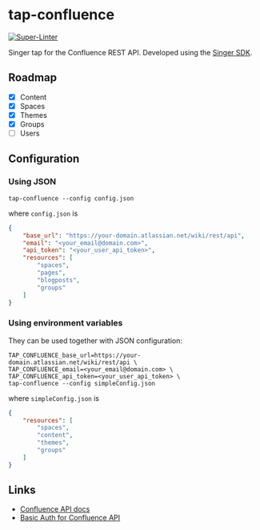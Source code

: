 # tap-confluence

[![Super-Linter](https://github.com/edgarrmondragon/tap-confluence/actions/workflows/superlinter.yml/badge.svg)](https://github.com/edgarrmondragon/tap-confluence/actions/workflows/superlinter.yml)

Singer tap for the Confluence REST API. Developed using the [Singer SDK][sdk].

## Roadmap

- [x] Content
- [x] Spaces
- [x] Themes
- [x] Groups
- [ ] Users

## Configuration

### Using JSON

```shell
tap-confluence --config config.json
```

where `config.json` is

```json
{
    "base_url": "https://your-domain.atlassian.net/wiki/rest/api",
    "email": "<your_email@domain.com>",
    "api_token": "<your_user_api_token>",
    "resources": [
        "spaces",
        "pages",
        "blogposts",
        "groups"
    ]
}
```

### Using environment variables

They can be used together with JSON configuration:

```shell
TAP_CONFLUENCE_base_url=https://your-domain.atlassian.net/wiki/rest/api \
TAP_CONFLUENCE_email=<your_email@domain.com> \
TAP_CONFLUENCE_api_token=<your_user_api_token> \
tap-confluence --config simpleConfig.json
```

where `simpleConfig.json` is

```json
{
    "resources": [
        "spaces",
        "content",
        "themes",
        "groups"
    ]
}
```

## Links

- [Confluence API docs][confluence-docs]
- [Basic Auth for Confluence API][confluence-basic-auth]

[sdk]: https://gitlab.com/meltano/singer-sdk/
[confluence-docs]: https://developer.atlassian.com/cloud/confluence/rest/intro/
[confluence-basic-auth]: https://developer.atlassian.com/cloud/confluence/basic-auth-for-rest-apis/
